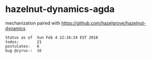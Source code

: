 # hazelnut-dynamics-agda
mechanization paired with https://github.com/hazelgrove/hazelnut-dynamics

```
Status as of  Sun Feb 4 22:16:24 EST 2018
todos:        21
postulates:   6
bug @cyrus-:  16
```
